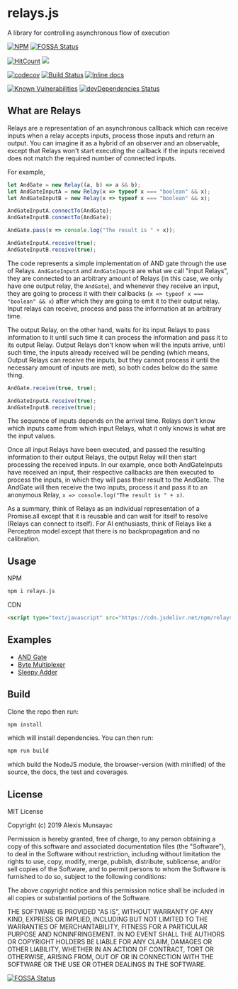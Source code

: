 # relays.js

A library for controlling asynchronous flow of execution

[![NPM](https://nodei.co/npm/relays.js.png)](https://nodei.co/npm/relays.js/)
[![FOSSA Status](https://app.fossa.io/api/projects/git%2Bgithub.com%2FLXSMNSYC%2Frelays.js.svg?type=shield)](https://app.fossa.io/projects/git%2Bgithub.com%2FLXSMNSYC%2Frelays.js?ref=badge_shield)

[![HitCount](http://hits.dwyl.com/LXSMNSYC/relays.js.svg)](http://hits.dwyl.com/LXSMNSYC/relays.js)
[![](https://data.jsdelivr.com/v1/package/npm/relays.js/badge)](https://www.jsdelivr.com/package/npm/relays.js)

[![codecov](https://codecov.io/gh/LXSMNSYC/relays.js/branch/master/graph/badge.svg)](https://codecov.io/gh/LXSMNSYC/relays.js)
[![Build Status](https://travis-ci.org/LXSMNSYC/relays.js.svg?branch=master)](https://travis-ci.org/LXSMNSYC/relays.js)
[![Inline docs](http://inch-ci.org/github/LXSMNSYC/relays.js.svg?branch=master)](http://inch-ci.org/github/LXSMNSYC/relays.js)

[![Known Vulnerabilities](https://snyk.io/test/github/LXSMNSYC/relays.js/badge.svg?targetFile=package.json)](https://snyk.io/test/github/LXSMNSYC/relays.js?targetFile=package.json)
[![devDependencies Status](https://david-dm.org/LXSMNSYC/relays.js/dev-status.svg)](https://david-dm.org/LXSMNSYC/relays.js?type=dev)


## What are Relays

Relays are a representation of an asynchronous callback which can receive inputs when a relay accepts inputs, process those inputs and return an output. You can imagine it as a hybrid of an observer and an observable, except that Relays won't start executing the callback if the inputs received does not match the required number of connected inputs.

For example,

```js
let AndGate = new Relay((a, b) => a && b);
let AndGateInputA = new Relay(x => typeof x === "boolean" && x);
let AndGateInputB = new Relay(x => typeof x === "boolean" && x);

AndGateInputA.connectTo(AndGate);
AndGateInputB.connectTo(AndGate);

AndGate.pass(x => console.log("The result is " + x));

AndGateInputA.receive(true);
AndGateInputB.receive(true);
```

The code represents a simple implementation of AND gate through the use of Relays. ```AndGateInputA``` and ```AndGateInputB``` are what we call "input Relays", they are connected to an arbitrary amount of Relays (in this case, we only have one output relay, the ```AndGate```), and whenever they receive an input, they are going to process it with their callbacks (```x => typeof x === "boolean" && x```) after which they are going to emit it to their output relay. Input relays can receive, process and pass the information at an arbitrary time.

The output Relay, on the other hand, waits for its input Relays to pass information to it until such time it can process the information and pass it to its output Relay. Output Relays don't know when will the inputs arrive, until such time, the inputs already received will be pending (which means, Output Relays can receive the inputs, but they cannot process it until the necessary amount of inputs are met), so both codes below do the same thing.

```js
AndGate.receive(true, true);
```

```js
AndGateInputA.receive(true);
AndGateInputB.receive(true);
```

The sequence of inputs depends on the arrival time. Relays don't know which inputs came from which input Relays, what it only knows is what are the input values.

Once all input Relays have been executed, and passed the resulting information to their output Relays, the output Relay will then start processing the received inputs.
In our example, once both AndGateInputs have received an input, their respective callbacks are then executed to process the inputs, in which they will pass their result to the AndGate. The AndGate will then receive the two inputs, process it and pass it to an anonymous Relay, ```x => console.log("The result is " + x)```.

As a summary, think of Relays as an individual representation of a Promise.all except that it is reusable and can wait for itself to resolve (Relays can connect to itself). For AI enthusiasts, think of Relays like a Perceptron model except that there is no backpropagation and no calibration.

## Usage

NPM

```bash
npm i relays.js
```

CDN

```html
<script type="text/javascript" src="https://cdn.jsdelivr.net/npm/relays.js/dist/index.min.js"></script>
```
## Examples

* [AND Gate](https://github.com/LXSMNSYC/relays.js/tree/master/examples/andGate)
* [Byte Multiplexer](https://github.com/LXSMNSYC/relays.js/tree/master/examples/byteMultiplexer)
* [Sleepy Adder](https://github.com/LXSMNSYC/relays.js/tree/master/examples/sleepyAdder)

## Build

Clone the repo then run:

```bash
npm install
```

which will install dependencies. You can then run:

```bash
npm run build
```

which build the NodeJS module, the browser-version (with minified) of the source, the docs, the test and coverages.

## License

MIT License

Copyright (c) 2019 Alexis Munsayac

Permission is hereby granted, free of charge, to any person obtaining a copy
of this software and associated documentation files (the "Software"), to deal
in the Software without restriction, including without limitation the rights
to use, copy, modify, merge, publish, distribute, sublicense, and/or sell
copies of the Software, and to permit persons to whom the Software is
furnished to do so, subject to the following conditions:

The above copyright notice and this permission notice shall be included in all
copies or substantial portions of the Software.

THE SOFTWARE IS PROVIDED "AS IS", WITHOUT WARRANTY OF ANY KIND, EXPRESS OR
IMPLIED, INCLUDING BUT NOT LIMITED TO THE WARRANTIES OF MERCHANTABILITY,
FITNESS FOR A PARTICULAR PURPOSE AND NONINFRINGEMENT. IN NO EVENT SHALL THE
AUTHORS OR COPYRIGHT HOLDERS BE LIABLE FOR ANY CLAIM, DAMAGES OR OTHER
LIABILITY, WHETHER IN AN ACTION OF CONTRACT, TORT OR OTHERWISE, ARISING FROM,
OUT OF OR IN CONNECTION WITH THE SOFTWARE OR THE USE OR OTHER DEALINGS IN THE
SOFTWARE.

[![FOSSA Status](https://app.fossa.io/api/projects/git%2Bgithub.com%2FLXSMNSYC%2Frelays.js.svg?type=large)](https://app.fossa.io/projects/git%2Bgithub.com%2FLXSMNSYC%2Frelays.js?ref=badge_large)
